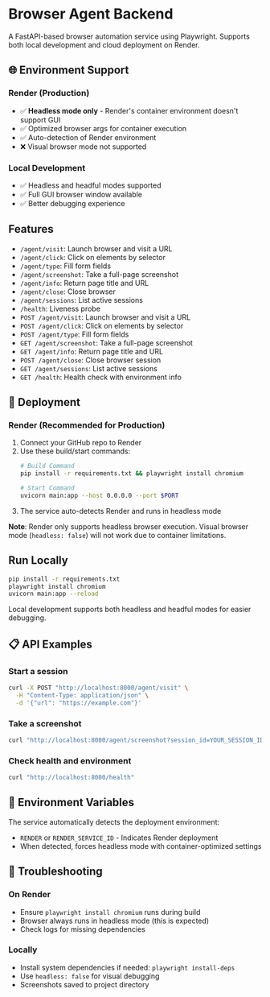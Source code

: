 # Browser Agent Backend

A FastAPI-based browser automation service using Playwright. Supports both local development and cloud deployment on Render.

## 🌐 Environment Support

### Render (Production)
- ✅ **Headless mode only** - Render's container environment doesn't support GUI
- ✅ Optimized browser args for container execution
- ✅ Auto-detection of Render environment
- ❌ Visual browser mode not supported

### Local Development
- ✅ Headless and headful modes supported
- ✅ Full GUI browser window available
- ✅ Better debugging experience

## Features

- `/agent/visit`: Launch browser and visit a URL
- `/agent/click`: Click on elements by selector
- `/agent/type`: Fill form fields
- `/agent/screenshot`: Take a full-page screenshot
- `/agent/info`: Return page title and URL
- `/agent/close`: Close browser
- `/agent/sessions`: List active sessions
- `/health`: Liveness probe
- `POST /agent/visit`: Launch browser and visit a URL
- `POST /agent/click`: Click on elements by selector  
- `POST /agent/type`: Fill form fields
- `GET /agent/screenshot`: Take a full-page screenshot
- `GET /agent/info`: Return page title and URL
- `POST /agent/close`: Close browser session
- `GET /agent/sessions`: List active sessions
- `GET /health`: Health check with environment info

## 🚀 Deployment

### Render (Recommended for Production)

1. Connect your GitHub repo to Render
2. Use these build/start commands:
   ```bash
   # Build Command
   pip install -r requirements.txt && playwright install chromium
   
   # Start Command  
   uvicorn main:app --host 0.0.0.0 --port $PORT
   ```
3. The service auto-detects Render and runs in headless mode

**Note**: Render only supports headless browser execution. Visual browser mode (`headless: false`) will not work due to container limitations.
## Run Locally

```bash
pip install -r requirements.txt
playwright install chromium
uvicorn main:app --reload
```

Local development supports both headless and headful modes for easier debugging.

## 📋 API Examples

### Start a session
```bash
curl -X POST "http://localhost:8000/agent/visit" \
  -H "Content-Type: application/json" \
  -d '{"url": "https://example.com"}'
```

### Take a screenshot
```bash
curl "http://localhost:8000/agent/screenshot?session_id=YOUR_SESSION_ID"
```

### Check health and environment
```bash
curl "http://localhost:8000/health"
```

## 🔧 Environment Variables

The service automatically detects the deployment environment:
- `RENDER` or `RENDER_SERVICE_ID` - Indicates Render deployment
- When detected, forces headless mode with container-optimized settings

## 🐛 Troubleshooting

### On Render
- Ensure `playwright install chromium` runs during build
- Browser always runs in headless mode (this is expected)
- Check logs for missing dependencies

### Locally  
- Install system dependencies if needed: `playwright install-deps`
- Use `headless: false` for visual debugging
- Screenshots saved to project directory